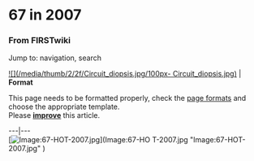 # 67 in 2007

### From FIRSTwiki

Jump to: navigation, search

[![](/media/thumb/2/2f/Circuit_diopsis.jpg/100px-
Circuit_diopsis.jpg)](Image:Circuit_diopsis.jpg "" ) |  **Format**  

This page needs to be formatted properly, check the [page
formats](FIRSTwiki:Page_formats "FIRSTwiki:Page formats" ) and
choose the appropriate template.  
Please
**[improve](http://www.firstwiki.net/index.php?title=67_in_2007&action=edit
"http://www.firstwiki.net/index.php?title=67_in_2007&action=edit" )** this
article.  
  
---|---  
[![Image:67-HOT-2007.jpg](/media/b/b6/67-HOT-2007.jpg)](Image:67-HO
T-2007.jpg "Image:67-HOT-2007.jpg" )

